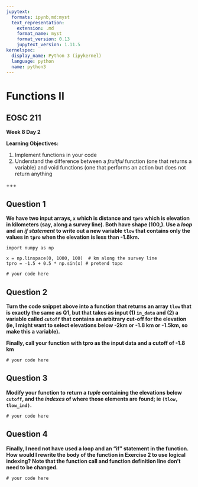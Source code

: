 ```yaml
---
jupytext:
  formats: ipynb,md:myst
  text_representation:
    extension: .md
    format_name: myst
    format_version: 0.13
    jupytext_version: 1.11.5
kernelspec:
  display_name: Python 3 (ipykernel)
  language: python
  name: python3
---
```


# Functions II

## EOSC 211

**Week 8 Day 2**

**Learning Objectives:**  
1. Implement functions in your code
2. Understand the difference between a *fruitful* function (one that returns a variable) and void functions (one that performs an action but does not return anything

+++

## Question 1

**We have two input arrays, `x` which is distance and `tpro` which is elevation in kilometers (say, along a survey line). Both have shape (100,). Use a *loop* and an *if statement* to write out a new variable `tlow` that contains only the values in `tpro` when the elevation is less than -1.8km.**

```{code-cell}
import numpy as np

x = np.linspace(0, 1000, 100)  # km along the survey line
tpro = -1.5 + 0.5 * np.sin(x) # pretend topo

# your code here
```

## Question 2

**Turn the code snippet above into a function that returns an array `tlow` that is exactly the same as Q1, but that takes as input (1) `in_data` and (2) a variable called `cutoff` that contains an arbitrary cut-off for the elevation  (ie, I might want to select elevations below -2km or -1.8 km or -1.5km, so make this a variable).**

**Finally, call your function with tpro as the input data and a cutoff of -1.8 km**

```{code-cell}
# your code here
```

## Question 3

**Modify your function to return a *tuple* containing the elevations below `cutoff`, and the *indexes* of where those elements are found; ie `(tlow, tlow_ind)`.**

```{code-cell}
# your code here
```

## Question 4

**Finally, I need not have used a loop and an “if” statement in the function.  How would I rewrite the body of the function in Exercise 2 to use logical indexing?  Note that the function call and function definition line don’t need to be changed.**

```{code-cell}
# your code here
```
